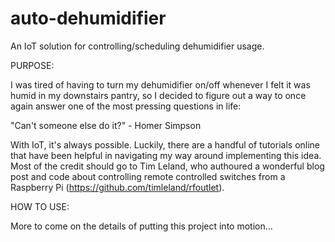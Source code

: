 # auto-dehumidifier
An IoT solution for controlling/scheduling dehumidifier usage.

PURPOSE:

I was tired of having to turn my dehumidifier on/off whenever I felt it was humid in my downstairs pantry, so I decided to figure out a way to once again answer one of the most pressing questions in life:

"Can't someone else do it?" 
    - Homer Simpson

With IoT, it's always possible. Luckily, there are a handful of tutorials online that have been helpful in navigating my way around implementing this idea. Most of the credit should go to Tim Leland, who authoured a wonderful blog post and code about controlling remote controlled switches from a Raspberry Pi (https://github.com/timleland/rfoutlet).

HOW TO USE:

More to come on the details of putting this project into motion...
